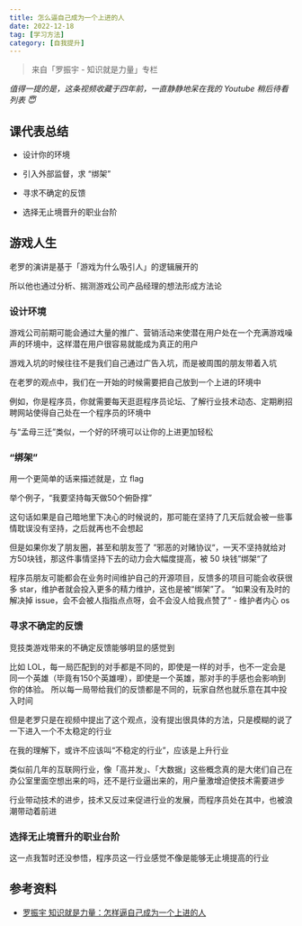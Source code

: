 ```yaml
---
title: 怎么逼自己成为一个上进的人
date: 2022-12-18
tag: [学习方法]
category: [自我提升]
---
```


> 来自「罗振宇 - 知识就是力量」专栏

_值得一提的是，这条视频收藏于四年前，一直静静地呆在我的 Youtube 稍后待看列表 😇_

<YouTube id ="1YI1k1iTFd8" />

## 课代表总结

- 设计你的环境

- 引入外部监督，求 “绑架”

- 寻求不确定的反馈

- 选择无止境晋升的职业台阶

## 游戏人生

老罗的演讲是基于「游戏为什么吸引人」的逻辑展开的

所以他也通过分析、揣测游戏公司产品经理的想法形成方法论

### 设计环境

游戏公司前期可能会通过大量的推广、营销活动来使潜在用户处在一个充满游戏噪声的环境中，这样潜在用户很容易就能成为真正的用户

游戏入坑的时候往往不是我们自己通过广告入坑，而是被周围的朋友带着入坑

在老罗的观点中，我们在一开始的时候需要把自己放到一个上进的环境中

例如，你是程序员，你就需要每天逛逛程序员论坛、了解行业技术动态、定期刷招聘网站使得自己处在一个程序员的环境中

与“孟母三迁”类似，一个好的环境可以让你的上进更加轻松

### “绑架”

用一个更简单的话来描述就是，立 flag

举个例子，“我要坚持每天做50个俯卧撑”

这句话如果是自己暗地里下决心的时候说的，那可能在坚持了几天后就会被一些事情耽误没有坚持，之后就再也不会想起

但是如果你发了朋友圈，甚至和朋友签了 ”邪恶的对赌协议“，一天不坚持就给对方50块钱，那这件事情坚持下去的动力会大幅度提高，被 50 块钱”绑架“了

程序员朋友可能都会在业务时间维护自己的开源项目，反馈多的项目可能会收获很多 star，维护者就会投入更多的精力维护，这也是被“绑架”了。
“如果没有及时的解决掉 issue，会不会被人指指点点呀，会不会没人给我点赞了” - 维护者内心 os

### 寻求不确定的反馈

竞技类游戏带来的不确定反馈能够明显的感觉到

比如 LOL，每一局匹配到的对手都是不同的，即使是一样的对手，也不一定会是同一个英雄（毕竟有150个英雄哩），即使是一个英雄，那对手的手感也会影响到你的体验。
所以每一局带给我们的反馈都是不同的，玩家自然也就乐意在其中投入时间

但是老罗只是在视频中提出了这个观点，没有提出很具体的方法，只是模糊的说了一下进入一个不太稳定的行业

在我的理解下，或许不应该叫“不稳定的行业”，应该是上升行业

类似前几年的互联网行业，像「高并发」、「大数据」这些概念真的是大佬们自己在办公室里面空想出来的吗，还不是行业逼出来的，用户量激增迫使技术需要进步

行业带动技术的进步，技术又反过来促进行业的发展，而程序员处在其中，也被浪潮带动着前进

### 选择无止境晋升的职业台阶

这一点我暂时还没参悟，程序员这一行业感觉不像是能够无止境提高的行业

## 参考资料

- [罗振宇 知识就是力量：怎样逼自己成为一个上进的人](https://www.youtube.com/watch?v=1YI1k1iTFd8)
